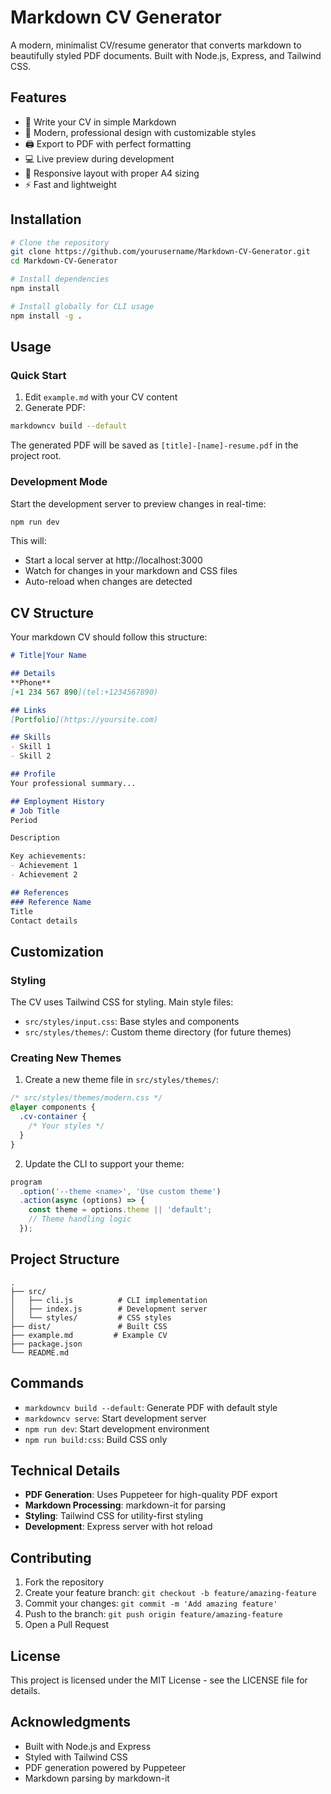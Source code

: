 # Markdown CV Generator

A modern, minimalist CV/resume generator that converts markdown to beautifully styled PDF documents. Built with Node.js, Express, and Tailwind CSS.

## Features

- 📝 Write your CV in simple Markdown
- 🎨 Modern, professional design with customizable styles
- 🖨 Export to PDF with perfect formatting
- 💻 Live preview during development
- 🎯 Responsive layout with proper A4 sizing
- ⚡ Fast and lightweight

## Installation

```bash
# Clone the repository
git clone https://github.com/yourusername/Markdown-CV-Generator.git
cd Markdown-CV-Generator

# Install dependencies
npm install

# Install globally for CLI usage
npm install -g .
```

## Usage

### Quick Start

1. Edit `example.md` with your CV content
2. Generate PDF:
```bash
markdowncv build --default
```

The generated PDF will be saved as `[title]-[name]-resume.pdf` in the project root.

### Development Mode

Start the development server to preview changes in real-time:

```bash
npm run dev
```

This will:
- Start a local server at http://localhost:3000
- Watch for changes in your markdown and CSS files
- Auto-reload when changes are detected

## CV Structure

Your markdown CV should follow this structure:

```markdown
# Title|Your Name

## Details
**Phone**  
[+1 234 567 890](tel:+1234567890)

## Links
[Portfolio](https://yoursite.com)

## Skills
- Skill 1
- Skill 2

## Profile
Your professional summary...

## Employment History
# Job Title
Period

Description

Key achievements:
- Achievement 1
- Achievement 2

## References
### Reference Name
Title  
Contact details
```

## Customization

### Styling

The CV uses Tailwind CSS for styling. Main style files:
- `src/styles/input.css`: Base styles and components
- `src/styles/themes/`: Custom theme directory (for future themes)

### Creating New Themes

1. Create a new theme file in `src/styles/themes/`:
```css
/* src/styles/themes/modern.css */
@layer components {
  .cv-container {
    /* Your styles */
  }
}
```

2. Update the CLI to support your theme:
```javascript
program
  .option('--theme <name>', 'Use custom theme')
  .action(async (options) => {
    const theme = options.theme || 'default';
    // Theme handling logic
  });
```

## Project Structure

```
.
├── src/
│   ├── cli.js          # CLI implementation
│   ├── index.js        # Development server
│   └── styles/         # CSS styles
├── dist/               # Built CSS
├── example.md         # Example CV
├── package.json
└── README.md
```

## Commands

- `markdowncv build --default`: Generate PDF with default style
- `markdowncv serve`: Start development server
- `npm run dev`: Start development environment
- `npm run build:css`: Build CSS only

## Technical Details

- **PDF Generation**: Uses Puppeteer for high-quality PDF export
- **Markdown Processing**: markdown-it for parsing
- **Styling**: Tailwind CSS for utility-first styling
- **Development**: Express server with hot reload

## Contributing

1. Fork the repository
2. Create your feature branch: `git checkout -b feature/amazing-feature`
3. Commit your changes: `git commit -m 'Add amazing feature'`
4. Push to the branch: `git push origin feature/amazing-feature`
5. Open a Pull Request

## License

This project is licensed under the MIT License - see the LICENSE file for details.

## Acknowledgments

- Built with Node.js and Express
- Styled with Tailwind CSS
- PDF generation powered by Puppeteer
- Markdown parsing by markdown-it